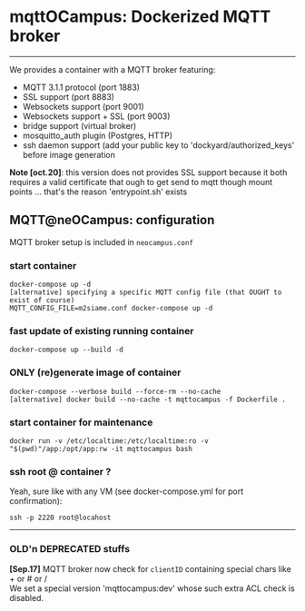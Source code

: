 # mqttOCampus: Dockerized **MQTT** broker #
___________________________________________________________


We provides a container with a MQTT broker featuring:  
  - MQTT 3.1.1 protocol (port 1883)  
  - SSL support (port 8883)  
  - Websockets support (port 9001)  
  - Websockets support + SSL (port 9003)  
  - bridge support (virtual broker)  
  - mosquitto_auth plugin (Postgres, HTTP)
  - ssh daemon support (add your public key to 'dockyard/authorized_keys' before image generation

**Note [oct.20]**: this version does not provides SSL support because it both requires a valid certificate that ough to get send to mqtt though mount points ... that's the reason 'entrypoint.sh' exists  
  
## MQTT@neOCampus: configuration ##
MQTT broker setup is included in ```neocampus.conf```

### start container ###
```
docker-compose up -d
[alternative] specifying a specific MQTT config file (that OUGHT to exist of course)
MQTT_CONFIG_FILE=m2siame.conf docker-compose up -d
```  

### fast update of existing running container ###
```
docker-compose up --build -d
```  

### ONLY (re)generate image of container ###
```
docker-compose --verbose build --force-rm --no-cache
[alternative] docker build --no-cache -t mqttocampus -f Dockerfile .
```

### start container for maintenance ###
```
docker run -v /etc/localtime:/etc/localtime:ro -v "$(pwd)"/app:/opt/app:rw -it mqttocampus bash
```

### ssh root @ container ? ###
Yeah, sure like with any VM (see docker-compose.yml for port confirmation):
```
ssh -p 2220 root@locahost
```

___________________________________________________________

### OLD'n DEPRECATED stuffs ###
**[Sep.17]** MQTT broker now check for `clientID` containing special chars like + or # or /  
We set a special version 'mqttocampus:dev' whose such extra ACL check is disabled.

